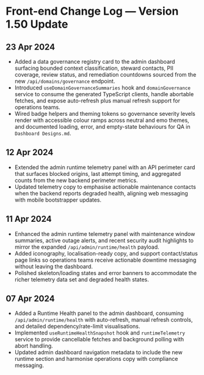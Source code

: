 # Front-end Change Log — Version 1.50 Update

## 23 Apr 2024
- Added a data governance registry card to the admin dashboard surfacing bounded
  context classification, steward contacts, PII coverage, review status, and
  remediation countdowns sourced from the new `/api/domains/governance` endpoint.
- Introduced `useDomainGovernanceSummaries` hook and `domainGovernance` service to
  consume the generated TypeScript clients, handle abortable fetches, and expose
  auto-refresh plus manual refresh support for operations teams.
- Wired badge helpers and theming tokens so governance severity levels render with
  accessible colour ramps across neutral and emo themes, and documented loading,
  error, and empty-state behaviours for QA in `Dashboard Designs.md`.

## 12 Apr 2024
- Extended the admin runtime telemetry panel with an API perimeter card that surfaces blocked origins, last attempt timing, and
  aggregated counts from the new backend perimeter metrics.
- Updated telemetry copy to emphasise actionable maintenance contacts when the backend reports degraded health, aligning web
  messaging with mobile bootstrapper updates.

## 11 Apr 2024
- Enhanced the admin runtime telemetry panel with maintenance window summaries, active outage alerts, and recent security audit
  highlights to mirror the expanded `/api/admin/runtime/health` payload.
- Added iconography, localisation-ready copy, and support contact/status page links so operations teams receive actionable
  downtime messaging without leaving the dashboard.
- Polished skeleton/loading states and error banners to accommodate the richer telemetry data set and degraded health states.

## 07 Apr 2024
- Added a Runtime Health panel to the admin dashboard, consuming `/api/admin/runtime/health` with auto-refresh, manual refresh controls, and detailed dependency/rate-limit visualisations.
- Implemented `useRuntimeHealthSnapshot` hook and `runtimeTelemetry` service to provide cancellable fetches and background polling with abort handling.
- Updated admin dashboard navigation metadata to include the new runtime section and harmonise operations copy with compliance messaging.

